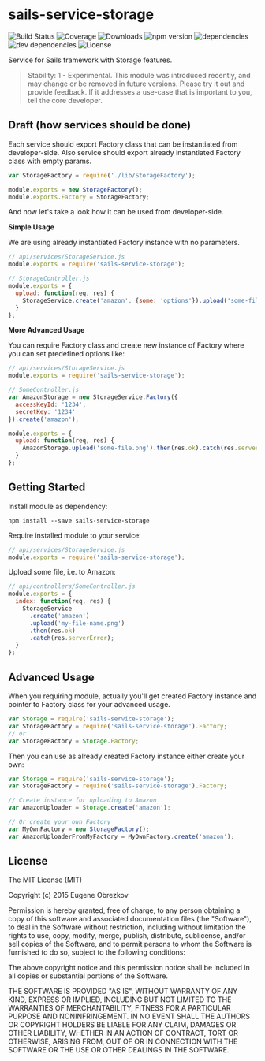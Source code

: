 # sails-service-storage

![Build Status](https://img.shields.io/travis/ghaiklor/sails-service-storage.svg) ![Coverage](https://img.shields.io/coveralls/ghaiklor/sails-service-storage.svg) ![Downloads](https://img.shields.io/npm/dm/sails-service-storage.svg) ![npm version](https://img.shields.io/npm/v/sails-service-storage.svg) ![dependencies](https://img.shields.io/david/ghaiklor/sails-service-storage.svg) ![dev dependencies](https://img.shields.io/david/dev/ghaiklor/sails-service-storage.svg) ![License](https://img.shields.io/npm/l/sails-service-storage.svg)

Service for Sails framework with Storage features.

> Stability: 1 - Experimental.
> This module was introduced recently, and may change or be removed in future versions.
> Please try it out and provide feedback.
> If it addresses a use-case that is important to you, tell the core developer.

## Draft (how services should be done)

Each service should export Factory class that can be instantiated from developer-side.
Also service should export already instantiated Factory class with empty params.

```javascript
var StorageFactory = require('./lib/StorageFactory');

module.exports = new StorageFactory();
module.exports.Factory = StorageFactory;
```

And now let's take a look how it can be used from developer-side.

**Simple Usage**

We are using already instantiated Factory instance with no parameters.

```javascript
// api/services/StorageService.js
module.exports = require('sails-service-storage');

// StorageController.js
module.exports = {
  upload: function(req, res) {
    StorageService.create('amazon', {some: 'options'}).upload('some-file.png').then(res.ok).catch(res.serverError);
  }
};
```

**More Advanced Usage**

You can require Factory class and create new instance of Factory where you can set predefined options like:

```javascript
// api/services/StorageService.js
module.exports = require('sails-service-storage');

// SomeController.js
var AmazonStorage = new StorageService.Factory({
  accessKeyId: '1234',
  secretKey: '1234'
}).create('amazon');

module.exports = {
  upload: function(req, res) {
    AmazonStorage.upload('some-file.png').then(res.ok).catch(res.serverError);
  }
};
```

## Getting Started

Install module as dependency:

```shell
npm install --save sails-service-storage
```

Require installed module to your service:

```javascript
// api/services/StorageService.js
module.exports = require('sails-service-storage');
```

Upload some file, i.e. to Amazon:

```javascript
// api/controllers/SomeController.js
module.exports = {
  index: function(req, res) {
    StorageService
      .create('amazon')
      .upload('my-file-name.png')
      .then(res.ok)
      .catch(res.serverError);
  }
};
```

## Advanced Usage

When you requiring module, actually you'll get created Factory instance and pointer to Factory class for your advanced usage.

```javascript
var Storage = require('sails-service-storage');
var StorageFactory = require('sails-service-storage').Factory;
// or
var StorageFactory = Storage.Factory;
```

Then you can use as already created Factory instance either create your own:

```javascript
var Storage = require('sails-service-storage');
var StorageFactory = require('sails-service-storage').Factory;

// Create instance for uploading to Amazon
var AmazonUploader = Storage.create('amazon');

// Or create your own Factory
var MyOwnFactory = new StorageFactory();
var AmazonUploaderFromMyFactory = MyOwnFactory.create('amazon');
```

## License

The MIT License (MIT)

Copyright (c) 2015 Eugene Obrezkov

Permission is hereby granted, free of charge, to any person obtaining a copy
of this software and associated documentation files (the "Software"), to deal
in the Software without restriction, including without limitation the rights
to use, copy, modify, merge, publish, distribute, sublicense, and/or sell
copies of the Software, and to permit persons to whom the Software is
furnished to do so, subject to the following conditions:

The above copyright notice and this permission notice shall be included in all
copies or substantial portions of the Software.

THE SOFTWARE IS PROVIDED "AS IS", WITHOUT WARRANTY OF ANY KIND, EXPRESS OR
IMPLIED, INCLUDING BUT NOT LIMITED TO THE WARRANTIES OF MERCHANTABILITY,
FITNESS FOR A PARTICULAR PURPOSE AND NONINFRINGEMENT. IN NO EVENT SHALL THE
AUTHORS OR COPYRIGHT HOLDERS BE LIABLE FOR ANY CLAIM, DAMAGES OR OTHER
LIABILITY, WHETHER IN AN ACTION OF CONTRACT, TORT OR OTHERWISE, ARISING FROM,
OUT OF OR IN CONNECTION WITH THE SOFTWARE OR THE USE OR OTHER DEALINGS IN THE
SOFTWARE.
